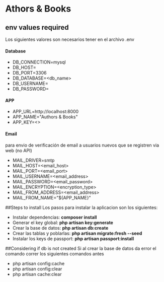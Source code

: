 # Athors & Books

## env values required
Los siguientes valores son necesarios tener en el archivo .env
#### Database
- DB_CONNECTION=mysql
- DB_HOST=<host>
- DB_PORT=3306
- DB_DATABASE=<db_name>
- DB_USERNAME=<user>
- DB_PASSWORD=<password>

#### APP

- APP_URL=http://localhost:8000
- APP_NAME="Authors & Books"
- APP_KEY=<<key to be generated later>>

#### Email

<p>para envio de verificación de email a usuarios nuevos que se registren via web (no API)</p>

- MAIL_DRIVER=smtp
- MAIL_HOST=<email_host>
- MAIL_PORT=<email_port>
- MAIL_USERNAME=<email_address>
- MAIL_PASSWORD=<email_password>
- MAIL_ENCRYPTION=<encryption_type>
- MAIL_FROM_ADDRESS=<email_address>
- MAIL_FROM_NAME="${APP_NAME}"

##Steps to install
Los pasos para instalar la aplicacion son los siguientes:

- Instalar dependencias: **composer install**
- Generar el key global: **php artisan key:generate**
- Crear la base de datos: **php artisan db:create**
- Crear las tablas y poblarlas: **php artisan migrate:fresh --seed**
- Instalar los keys de passport: **php artisan passport:install**

##Considering if db is not created
Si al crear la base de datos da error el comando correr los siguientes comandos antes
- php artisan config:cache
- php artisan config:clear
- php artisan cache:clear
